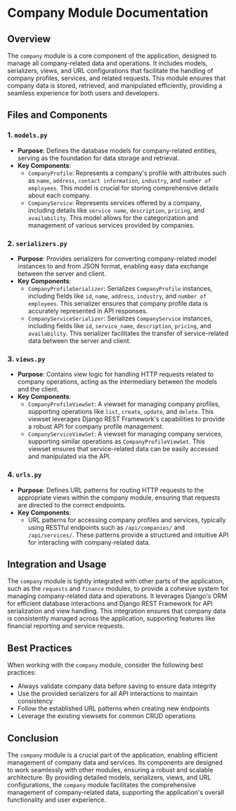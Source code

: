 # Company Module Documentation

## Overview
The `company` module is a core component of the application, designed to manage all company-related data and operations. It includes models, serializers, views, and URL configurations that facilitate the handling of company profiles, services, and related requests. This module ensures that company data is stored, retrieved, and manipulated efficiently, providing a seamless experience for both users and developers.

## Files and Components

### 1. `models.py`
- **Purpose**: Defines the database models for company-related entities, serving as the foundation for data storage and retrieval.
- **Key Components**:
  - `CompanyProfile`: Represents a company's profile with attributes such as `name`, `address`, `contact information`, `industry`, and `number of employees`. This model is crucial for storing comprehensive details about each company.
  - `CompanyService`: Represents services offered by a company, including details like `service name`, `description`, `pricing`, and `availability`. This model allows for the categorization and management of various services provided by companies.

### 2. `serializers.py`
- **Purpose**: Provides serializers for converting company-related model instances to and from JSON format, enabling easy data exchange between the server and client.
- **Key Components**:
  - `CompanyProfileSerializer`: Serializes `CompanyProfile` instances, including fields like `id`, `name`, `address`, `industry`, and `number of employees`. This serializer ensures that company profile data is accurately represented in API responses.
  - `CompanyServiceSerializer`: Serializes `CompanyService` instances, including fields like `id`, `service_name`, `description`, `pricing`, and `availability`. This serializer facilitates the transfer of service-related data between the server and client.

### 3. `views.py`
- **Purpose**: Contains view logic for handling HTTP requests related to company operations, acting as the intermediary between the models and the client.
- **Key Components**:
  - `CompanyProfileViewSet`: A viewset for managing company profiles, supporting operations like `list`, `create`, `update`, and `delete`. This viewset leverages Django REST Framework's capabilities to provide a robust API for company profile management.
  - `CompanyServiceViewSet`: A viewset for managing company services, supporting similar operations as `CompanyProfileViewSet`. This viewset ensures that service-related data can be easily accessed and manipulated via the API.

### 4. `urls.py`
- **Purpose**: Defines URL patterns for routing HTTP requests to the appropriate views within the company module, ensuring that requests are directed to the correct endpoints.
- **Key Components**:
  - URL patterns for accessing company profiles and services, typically using RESTful endpoints such as `/api/companies/` and `/api/services/`. These patterns provide a structured and intuitive API for interacting with company-related data.

## Integration and Usage
The `company` module is tightly integrated with other parts of the application, such as the `requests` and `finance` modules, to provide a cohesive system for managing company-related data and operations. It leverages Django's ORM for efficient database interactions and Django REST Framework for API serialization and view handling. This integration ensures that company data is consistently managed across the application, supporting features like financial reporting and service requests.

## Best Practices
When working with the `company` module, consider the following best practices:
- Always validate company data before saving to ensure data integrity
- Use the provided serializers for all API interactions to maintain consistency
- Follow the established URL patterns when creating new endpoints
- Leverage the existing viewsets for common CRUD operations

## Conclusion
The `company` module is a crucial part of the application, enabling efficient management of company data and services. Its components are designed to work seamlessly with other modules, ensuring a robust and scalable architecture. By providing detailed models, serializers, views, and URL configurations, the `company` module facilitates the comprehensive management of company-related data, supporting the application's overall functionality and user experience.
